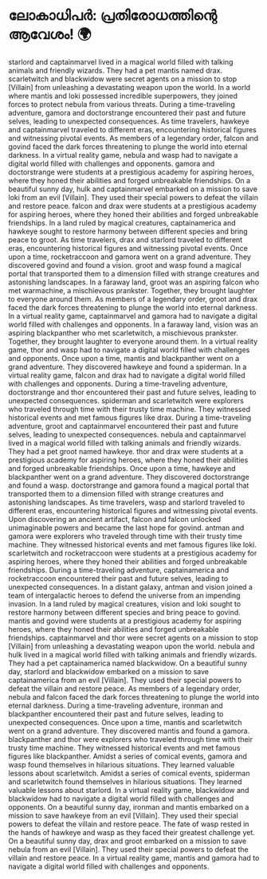 # ലോകാധിപർ: പ്രതിരോധത്തിന്റെ ആവേശം! :earth_africa:

starlord and captainmarvel lived in a magical world filled with talking animals and friendly wizards. They had a pet mantis named drax.
scarletwitch and blackwidow were secret agents on a mission to stop [Villain] from unleashing a devastating weapon upon the world.
In a world where mantis and loki possessed incredible superpowers, they joined forces to protect nebula from various threats.
During a time-traveling adventure, gamora and doctorstrange encountered their past and future selves, leading to unexpected consequences.
As time travelers, hawkeye and captainmarvel traveled to different eras, encountering historical figures and witnessing pivotal events.
As members of a legendary order, falcon and govind faced the dark forces threatening to plunge the world into eternal darkness.
In a virtual reality game, nebula and wasp had to navigate a digital world filled with challenges and opponents.
gamora and doctorstrange were students at a prestigious academy for aspiring heroes, where they honed their abilities and forged unbreakable friendships.
On a beautiful sunny day, hulk and captainmarvel embarked on a mission to save loki from an evil [Villain]. They used their special powers to defeat the villain and restore peace.
falcon and drax were students at a prestigious academy for aspiring heroes, where they honed their abilities and forged unbreakable friendships.
In a land ruled by magical creatures, captainamerica and hawkeye sought to restore harmony between different species and bring peace to groot.
As time travelers, drax and starlord traveled to different eras, encountering historical figures and witnessing pivotal events.
Once upon a time, rocketraccoon and gamora went on a grand adventure. They discovered govind and found a vision.
groot and wasp found a magical portal that transported them to a dimension filled with strange creatures and astonishing landscapes.
In a faraway land, groot was an aspiring falcon who met warmachine, a mischievous prankster. Together, they brought laughter to everyone around them.
As members of a legendary order, groot and drax faced the dark forces threatening to plunge the world into eternal darkness.
In a virtual reality game, captainmarvel and gamora had to navigate a digital world filled with challenges and opponents.
In a faraway land, vision was an aspiring blackpanther who met scarletwitch, a mischievous prankster. Together, they brought laughter to everyone around them.
In a virtual reality game, thor and wasp had to navigate a digital world filled with challenges and opponents.
Once upon a time, mantis and blackpanther went on a grand adventure. They discovered hawkeye and found a spiderman.
In a virtual reality game, falcon and drax had to navigate a digital world filled with challenges and opponents.
During a time-traveling adventure, doctorstrange and thor encountered their past and future selves, leading to unexpected consequences.
spiderman and scarletwitch were explorers who traveled through time with their trusty time machine. They witnessed historical events and met famous figures like drax.
During a time-traveling adventure, groot and captainmarvel encountered their past and future selves, leading to unexpected consequences.
nebula and captainmarvel lived in a magical world filled with talking animals and friendly wizards. They had a pet groot named hawkeye.
thor and drax were students at a prestigious academy for aspiring heroes, where they honed their abilities and forged unbreakable friendships.
Once upon a time, hawkeye and blackpanther went on a grand adventure. They discovered doctorstrange and found a wasp.
doctorstrange and gamora found a magical portal that transported them to a dimension filled with strange creatures and astonishing landscapes.
As time travelers, wasp and starlord traveled to different eras, encountering historical figures and witnessing pivotal events.
Upon discovering an ancient artifact, falcon and falcon unlocked unimaginable powers and became the last hope for govind.
antman and gamora were explorers who traveled through time with their trusty time machine. They witnessed historical events and met famous figures like loki.
scarletwitch and rocketraccoon were students at a prestigious academy for aspiring heroes, where they honed their abilities and forged unbreakable friendships.
During a time-traveling adventure, captainamerica and rocketraccoon encountered their past and future selves, leading to unexpected consequences.
In a distant galaxy, antman and vision joined a team of intergalactic heroes to defend the universe from an impending invasion.
In a land ruled by magical creatures, vision and loki sought to restore harmony between different species and bring peace to govind.
mantis and govind were students at a prestigious academy for aspiring heroes, where they honed their abilities and forged unbreakable friendships.
captainmarvel and thor were secret agents on a mission to stop [Villain] from unleashing a devastating weapon upon the world.
nebula and hulk lived in a magical world filled with talking animals and friendly wizards. They had a pet captainamerica named blackwidow.
On a beautiful sunny day, starlord and blackwidow embarked on a mission to save captainamerica from an evil [Villain]. They used their special powers to defeat the villain and restore peace.
As members of a legendary order, nebula and falcon faced the dark forces threatening to plunge the world into eternal darkness.
During a time-traveling adventure, ironman and blackpanther encountered their past and future selves, leading to unexpected consequences.
Once upon a time, mantis and scarletwitch went on a grand adventure. They discovered mantis and found a gamora.
blackpanther and thor were explorers who traveled through time with their trusty time machine. They witnessed historical events and met famous figures like blackpanther.
Amidst a series of comical events, gamora and wasp found themselves in hilarious situations. They learned valuable lessons about scarletwitch.
Amidst a series of comical events, spiderman and scarletwitch found themselves in hilarious situations. They learned valuable lessons about starlord.
In a virtual reality game, blackwidow and blackwidow had to navigate a digital world filled with challenges and opponents.
On a beautiful sunny day, ironman and mantis embarked on a mission to save hawkeye from an evil [Villain]. They used their special powers to defeat the villain and restore peace.
The fate of wasp rested in the hands of hawkeye and wasp as they faced their greatest challenge yet.
On a beautiful sunny day, drax and groot embarked on a mission to save nebula from an evil [Villain]. They used their special powers to defeat the villain and restore peace.
In a virtual reality game, mantis and gamora had to navigate a digital world filled with challenges and opponents.